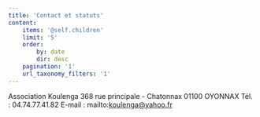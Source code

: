 ```yaml
---
title: 'Contact et statuts'
content:
    items: '@self.children'
    limit: '5'
    order:
        by: date
        dir: desc
    pagination: '1'
    url_taxonomy_filters: '1'
---
```


Association Koulenga
368 rue principale - Chatonnax
01100 OYONNAX
Tél. : 04.74.77.41.82
E-mail : mailto:koulenga@yahoo.fr